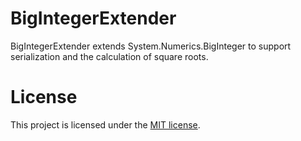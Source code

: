 BigIntegerExtender
==================

BigIntegerExtender extends System.Numerics.BigInteger to support serialization and the calculation of square roots.


License
==================
This project is licensed under the [MIT license](LICENSE).
